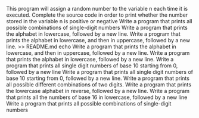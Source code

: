 This program will assign a random number to the variable n each time it is executed. Complete the source code in order to print whether the number stored in the variable n is positive or negative
Write a program that prints all possible combinations of single-digit numbers
Write a program that prints the alphabet in lowercase, followed by a new line.
Write a program that prints the alphabet in lowercase, and then in uppercase, followed by a new line. >> README.md
echo Write a program that prints the alphabet in lowercase, and then in uppercase, followed by a new line.
Write a program that prints the alphabet in lowercase, followed by a new line.
Write a program that prints all single digit numbers of base 10 starting from 0, followed by a new line
Write a program that prints all single digit numbers of base 10 starting from 0, followed by a new line.
Write a program that prints all possible different combinations of two digits.
Write a program that prints the lowercase alphabet in reverse, followed by a new line.
Write a program that prints all the numbers of base 16 in lowercase, followed by a new line
Write a program that prints all possible combinations of single-digit numbers

